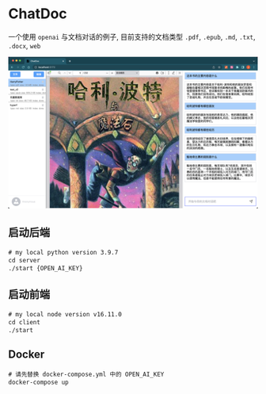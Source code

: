 # ChatDoc

一个使用 `openai` 与文档对话的例子, 目前支持的文档类型 `.pdf`, `.epub`, `.md`, `.txt`, `.docx`, `web`

![preview](./preview.png)

## 启动后端

```shell
# my local python version 3.9.7
cd server
./start {OPEN_AI_KEY}
```

## 启动前端

```shell
# my local node version v16.11.0
cd client
./start
```

## Docker

```shell
# 请先替换 docker-compose.yml 中的 OPEN_AI_KEY
docker-compose up
```

